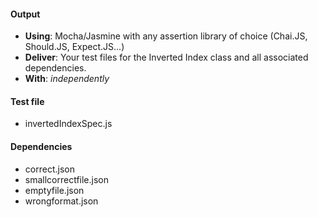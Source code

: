 #### Output
- **Using**: Mocha/Jasmine with any assertion library of choice (Chai.JS, Should.JS, Expect.JS...)
- **Deliver**: Your test files for the Inverted Index class and all associated dependencies.
- **With**: *independently*

#### Test file
- invertedIndexSpec.js

#### Dependencies
- correct.json
- smallcorrectfile.json
- emptyfile.json
- wrongformat.json
